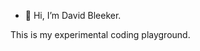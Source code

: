 - 👋 Hi, I’m David Bleeker.

This is my experimental coding playground.

<!---
dave4477/dave4477 is a ✨ special ✨ repository because its `README.md` (this file) appears on your GitHub profile.
You can click the Preview link to take a look at your changes.
--->
